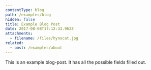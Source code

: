```yaml
---
contentType: blog
path: /examples/blog
hidden: false
title: Example Blog Post
date: 2017-08-08T17:12:33.962Z
attachments:
  - filename: /files/hynocat.jpg
related:
  - post: /examples/about
---
```

This is an example blog-post. It has all the possible fields filled out.